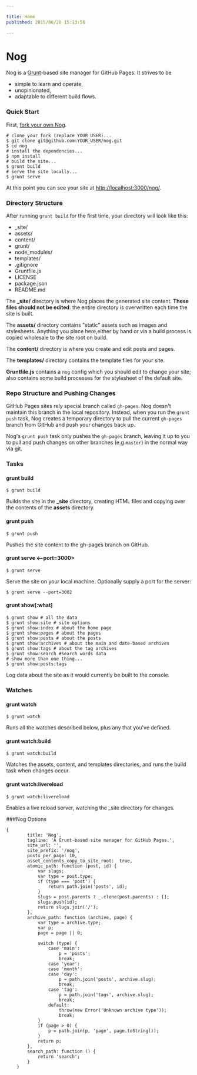 ```yaml
---

title: Home
published: 2015/06/20 15:13:56

---
```


# Nog
Nog is a [Grunt](http://gruntjs.com)-based site manager for GitHub Pages. It strives to be

 - simple to learn and operate,
 - unopinionated,
 - adaptable to different build flows.
 
 

### Quick Start

First, [fork your own Nog](https://github.com/nowzoo/nog#fork-destination-box).
 

```
# clone your fork (replace YOUR_USER)...
$ git clone git@github.com:YOUR_USER/nog.git 
$ cd nog
# install the dependencies...
$ npm install
# build the site...
$ grunt build
# serve the site locally...
$ grunt serve
```    

At this point you can see your site at <http://localhost:3000/nog/>.
    
### Directory Structure

After running `grunt build` for the first time, your directory will look like this:

 - _site/
 - assets/ 
 - content/
 - grunt/ 
 - node_modules/
 - templates/ 
 - .gitignore
 - Gruntfile.js
 - LICENSE
 - package.json
 - README.md


The **_site/** directory is where Nog places the generated site content. **These files should not be edited**: the entire directory is overwritten each time the site is built.

The **assets/** directory contains "static" assets such as images and stylesheets. Anything you place here,either by hand or via a build process is copied wholesale to the site root on build.

The **content/** directory is where you create and edit posts and pages.

The **templates/** directory contains the template files for your site.

**Gruntfile.js** contains a `nog` config which you should edit to change your site; also contains some build processes for the stylesheet of the default site.


 
### Repo Structure and Pushing Changes
 
GitHub Pages sites rely special branch called `gh-pages`. Nog doesn't maintain this branch in the local repository. Instead, when you run the `grunt push` task, Nog creates a temporary directory to pull the current `gh-pages` branch from GitHub and push your changes back up. 

Nog's `grunt push` task only pushes the `gh-pages` branch, leaving it up to you to pull and push changes on other branches (e.g.`master`) in the normal way via git. 
 


### Tasks

#### grunt build

```
$ grunt build
```
Builds the site in the **_site** directory, creating HTML files and copying over the contents of the **assets** directory. 

#### grunt push

```
$ grunt push
```
Pushes the site content to the gh-pages branch on GitHub. 

#### grunt serve <--port=3000>

```
$ grunt serve
```
Serve the site on your local machine. Optionally supply a port for the server:

```
$ grunt serve --port=3002
```

#### grunt show[:what]

```
$ grunt show # all the data
$ grunt show:site # site options
$ grunt show:index # about the home page
$ grunt show:pages # about the pages
$ grunt show:posts # about the posts
$ grunt show:archives # about the main and date-based archives
$ grunt show:tags # about the tag archives
$ grunt show:search #search words data
# show more than one thing...
$ grunt show:posts:tags
```
Log data about the site as it would currently be built to the console. 

### Watches

#### grunt watch
```
$ grunt watch
```
Runs all the watches described below, plus any that you've defined.


#### grunt watch:build
```
$ grunt watch:build
```
Watches the assets, content, and templates directories, and runs the build task when changes occur.

#### grunt watch:livereload

```
$ grunt watch:livereload
```

Enables a live reload server, watching the _site directory for changes.

###Nog Options

```
{
        title: 'Nog',
        tagline: 'A Grunt-based site manager for GitHub Pages.',
        site_url: '',
        site_prefix: '/nog',
        posts_per_page: 10,
        asset_contents_copy_to_site_root:  true,
        atomic_path: function (post, id) {
            var slugs;
            var type = post.type;
            if (type === 'post') {
                return path.join('posts', id);
            }
            slugs = post.parents ? _.clone(post.parents) : [];
            slugs.push(id);
            return slugs.join('/');
        },
        archive_path: function (archive, page) {
            var type = archive.type;
            var p;
            page = page || 0;

            switch (type) {
                case 'main':
                    p = 'posts';
                    break;
                case 'year':
                case 'month':
                case 'day':
                    p = path.join('posts', archive.slug);
                    break;
                case 'tag':
                    p = path.join('tags', archive.slug);
                    break;
                default:
                    throw(new Error('Unknown archive type'));
                    break;
            }
            if (page > 0) {
                p = path.join(p, 'page', page.toString());
            }
            return p;
        },
        search_path: function () {
            return 'search';
        }
    }
```    





